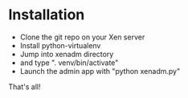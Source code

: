 Installation
============
  * Clone the git repo on your Xen server
  * Install python-virtualenv
  * Jump into xenadm directory
  * and type ". venv/bin/activate"
  * Launch the admin app with "python xenadm.py"

That's all! 

